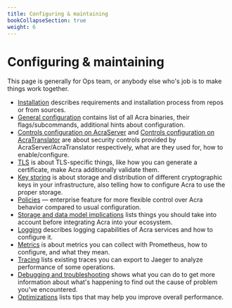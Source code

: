 ```yaml
---
title: Configuring & maintaining
bookCollapseSection: true
weight: 6
---
```


# Configuring & maintaining

This page is generally for Ops team, or anybody else who's job is to make things work together.

* [Installation](/installing/)
  describes requirements and installation process from repos or from sources.
* [General configuration](/general-configuration/)
  contains list of all Acra binaries, their flags/subcommands, additional hints about configuration.
* [Controls configuration on AcraServer](/controls-configuration-on-acraserver/) and
  [Controls configuration on AcraTranslator](/controls-configuration-on-acratranslator/) are
  about security controls provided by AcraServer/AcraTranslator respectively, what are they used for, how to enable/configure.
* [TLS](/tls/)
  is about TLS-specific things, like how you can generate a certificate, make Acra additionally validate them.
* [Key storing](/key-storing/)
  is about storage and distribution of different cryptographic keys in your infrastructure,
  also telling how to configure Acra to use the proper storage.
* [Policies](/policies-enterprise/) —
  enterprise feature for more flexible control over Acra behavior compared to usual configuration.
* [Storage and data model implications](/storage-and-data-model-implications/)
  lists things you should take into account before integrating Acra into your ecosystem.
* [Logging](/logging/)
  describes logging capabilities of Acra services and how to configure it.
* [Metrics](/metrics/)
  is about metrics you can collect with Prometheus, how to configure, and what they mean.
* [Tracing](/tracing/)
  lists existing traces you can export to Jaeger to analyze performance of some operations.
* [Debugging and troubleshooting](/debugging-and-troubleshooting/)
  shows what you can do to get more information about what's happening to find out the cause of problem you've encountered.
* [Optimizations](/optimizations/) 
  lists tips that may help you improve overall performance.
